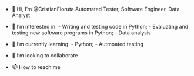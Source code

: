 - 👋 Hi, I’m @CristianFloruta
      Automated Tester, Software Engineer, Data Analyst

- 👀 I’m interested in:
      - Writing and testing code in Python;
      - Evaluating and testing new software programs in Python;
      - Data analysis
      
- 🌱 I’m currently learning:
      - Python;
      - Autmoated testing

- 💞️ I’m looking to collaborate 

- 📫 How to reach me 

<!---
CristianFloruta/CristianFloruta is a ✨ special ✨ repository because its `README.md` (this file) appears on your GitHub profile.
You can click the Preview link to take a look at your changes.
--->
